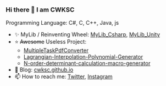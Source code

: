 ### Hi there 👋 I am CWKSC

Programming Language: C#, C, C++, Java, js

- :sparkles: MyLib / Reinventing Wheel: [MyLib_Csharp](https://github.com/CWKSC/MyLib_Csharp), [MyLib_Unity](https://github.com/CWKSC/MyLib_Unity)
- :star: ~~Awesome~~ Useless Project: 
  - [MultipleTaskPdfConverter](https://github.com/CWKSC/MultipleTaskPdfConverter) 
  - [Lagrangian-Interpolation-Polynomial-Generator](https://github.com/CWKSC/Lagrangian-Interpolation-Polynomial-Generator)
  - [N-order-determinant-calculation-macro-generator](https://github.com/CWKSC/N-order-determinant-calculation-macro-generator)
- :book: Blog: [cwksc.github.io](https://cwksc.github.io/)
- 📫 How to reach me: [Twitter](https://twitter.com/CwkscP), [Instagram](https://www.instagram.com/cwksc/)

<!--
**CWKSC/CWKSC** is a ✨ _special_ ✨ repository because its `README.md` (this file) appears on your GitHub profile.

Here are some ideas to get you started:

- 🔭 I’m currently working on ...
- 🌱 I’m currently learning ...
- 👯 I’m looking to collaborate on ...
- 🤔 I’m looking for help with ...
- 💬 Ask me about ...
- 📫 How to reach me: ...
- 😄 Pronouns: ...
- ⚡ Fun fact: ...
-->

